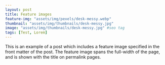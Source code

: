 ```yaml
---
layout: post
title: Feature images
feature-img: "assets/img/pexels/desk-messy.webp"
thumbnail: "assets/img/thumbnails/desk-messy.jpg"
image: "assets/img/thumbnails/desk-messy.jpg" #seo tag
tags: [Test, Lorem]
---
```


This is an example of a post which includes a feature image specified in the front matter of the post. The feature image spans the full-width of the page, and is shown with the title on permalink pages.

